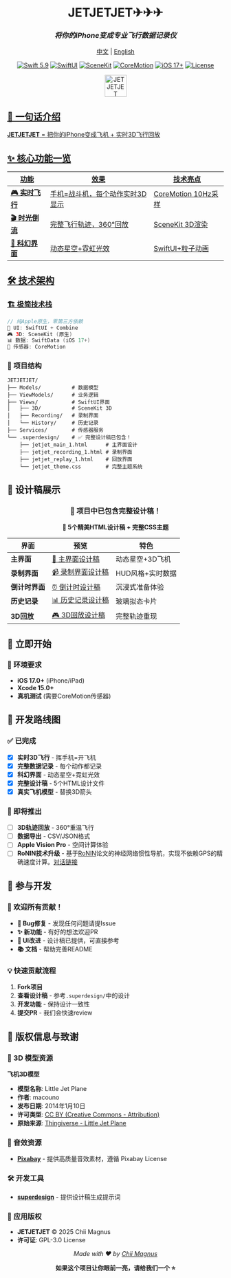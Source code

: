 <div align="center">

# JETJETJET✈︎✈︎✈︎

### *将你的iPhone变成专业飞行数据记录仪*

[中文](README.md) | [English](README_EN.md)

[![Swift 5.9](https://img.shields.io/badge/Swift-5.9-orange.svg)](https://swift.org) [![SwiftUI](https://img.shields.io/badge/SwiftUI-5-green.svg)](https://developer.apple.com/swiftui)
[![SceneKit](https://img.shields.io/badge/3D-SceneKit-purple.svg)](https://developer.apple.com/scenekit) [![CoreMotion](https://img.shields.io/badge/Sensors-CoreMotion-red.svg)](https://developer.apple.com/coremotion)
[![iOS 17+](https://img.shields.io/badge/iOS-17+-blue.svg)](https://developer.apple.com/ios) [![License](https://img.shields.io/badge/License-GPL--3.0-yellow.svg)](./LICENSE)

<a target="_blank" href="https://apps.apple.com/cn/app/jet-%E6%98%AF%E5%A4%AA%E9%98%B3%E5%95%8A/id6749267859" title="JETJETJET AppStore"><img alt="JETJETJET AppStore" src="https://jaywcjlove.github.io/sb/download/macos.svg" height="51">

</div>

## 🎯 一句话介绍

**JETJETJET** = 把你的iPhone变成飞机 + 实时3D飞行回放

## ✨ 核心功能一览

| 功能 | 效果 | 技术亮点 |
|------|------|----------|
| **🎮 实时飞行** | 手机=战斗机，每个动作实时3D显示 | CoreMotion 10Hz采样 |
| **🎬 时光倒流** | 完整飞行轨迹，360°回放 | SceneKit 3D渲染 |
| **🌌 科幻界面** | 动态星空+霓虹光效 | SwiftUI+粒子动画 |

## 🛠️ 技术架构

### 🏗️ 极简技术栈
```swift
// 纯Apple原生，零第三方依赖
📱 UI: SwiftUI + Combine
🎮 3D: SceneKit (原生)
📊 数据: SwiftData (iOS 17+)
🎯 传感器: CoreMotion
```

### 📁 项目结构
```
JETJETJET/
├── Models/          # 数据模型
├── ViewModels/      # 业务逻辑
├── Views/           # SwiftUI界面
│   ├── 3D/          # SceneKit 3D
│   ├── Recording/   # 录制界面
│   └── History/     # 历史记录
├── Services/        # 传感器服务
└── .superdesign/    # ✅ 完整设计稿已包含！
    ├── jetjet_main_1.html      # 主界面设计
    ├── jetjet_recording_1.html # 录制界面
    ├── jetjet_replay_1.html    # 回放界面
    └── jetjet_theme.css        # 完整主题系统
```

## 🎨 设计稿展示

<div align="center">

### 📂 项目中已包含完整设计稿！

**🎨 5个精美HTML设计稿 + 完整CSS主题**

| 界面 | 预览 | 特色 |
|------|------|------|
| **主界面** | [🚀 主界面设计稿](./.superdesign/design_iterations/jetjet_main_1.html) | 动态星空+3D飞机 |
| **录制界面** | [📹 录制界面设计稿](./.superdesign/design_iterations/jetjet_recording_1.html) | HUD风格+实时数据 |
| **倒计时界面** | [⏰ 倒计时设计稿](./.superdesign/design_iterations/jetjet_countdown_1.html) | 沉浸式准备体验 |
| **历史记录** | [📊 历史记录设计稿](./.superdesign/design_iterations/jetjet_history_1.html) | 玻璃拟态卡片 |
| **3D回放** | [🎮 3D回放设计稿](./.superdesign/design_iterations/jetjet_replay_1.html) | 完整轨迹重现 |

</div>

## 🚀 立即开始

### 📱 环境要求
- **iOS 17.0+** (iPhone/iPad)
- **Xcode 15.0+**
- **真机测试** (需要CoreMotion传感器)

## 🎯 开发路线图

### ✅ 已完成
- [x] **实时3D飞行** - 挥手机=开飞机
- [x] **完整数据记录** - 每个动作都记录
- [x] **科幻界面** - 动态星空+霓虹光效
- [x] **完整设计稿** - 5个HTML设计文件
- [x] **真实飞机模型** - 替换3D箭头

### 🚧 即将推出
- [ ] **3D轨迹回放** - 360°重温飞行
- [ ] **数据导出** - CSV/JSON格式
- [ ] **Apple Vision Pro** - 空间计算体验
- [ ] **RoNIN技术升级** - 基于[RoNIN](https://ronin.cs.sfu.ca/)论文的神经网络惯性导航，实现不依赖GPS的精确速度计算。[对话链接](https://chat.z.ai/s/c8855f52-7457-4160-90ec-1652376e4998)

## 🤝 参与开发

### 🎯 欢迎所有贡献！
- **🐛 Bug修复** - 发现任何问题请提Issue
- **✨ 新功能** - 有好的想法欢迎PR
- **🎨 UI改进** - 设计稿已提供，可直接参考
- **📚 文档** - 帮助完善README

### 💡 快速贡献流程
1. **Fork项目**
2. **查看设计稿** - 参考`.superdesign/`中的设计
3. **开发功能** - 保持设计一致性
4. **提交PR** - 我们会快速review

## 📄 版权信息与致谢

### 🎨 3D 模型资源

**飞机3D模型**
- **模型名称**: Little Jet Plane
- **作者**: macouno
- **发布日期**: 2014年1月10日
- **许可类型**: [CC BY (Creative Commons - Attribution)](https://creativecommons.org/licenses/by/4.0/)
- **原始来源**: [Thingiverse - Little Jet Plane](https://www.thingiverse.com/thing:222309)

### 🎵 音效资源

- **[Pixabay](https://pixabay.com/)** - 提供高质量音效素材，遵循 Pixabay License

### 🛠️ 开发工具

- **[superdesign](https://github.com/superdesigndev/superdesign)** - 提供设计稿生成提示词

### 📱 应用版权

- **JETJETJET** © 2025 Chii Magnus
- **许可证**: GPL-3.0 License
<div align="center">

*Made with ❤️ by [Chii Magnus](https://github.com/chiimagnus)*

**如果这个项目让你眼前一亮，请给我们一个 ⭐️**

</div> 
